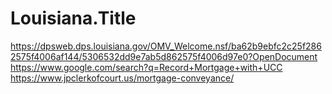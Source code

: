 # Louisiana.Title
https://dpsweb.dps.louisiana.gov/OMV_Welcome.nsf/ba62b9ebfc2c25f2862575f4006af144/5306532dd9e7ab5d862575f4006d97e0?OpenDocument https://www.google.com/search?q=Record+Mortgage+with+UCC https://www.jpclerkofcourt.us/mortgage-conveyance/
